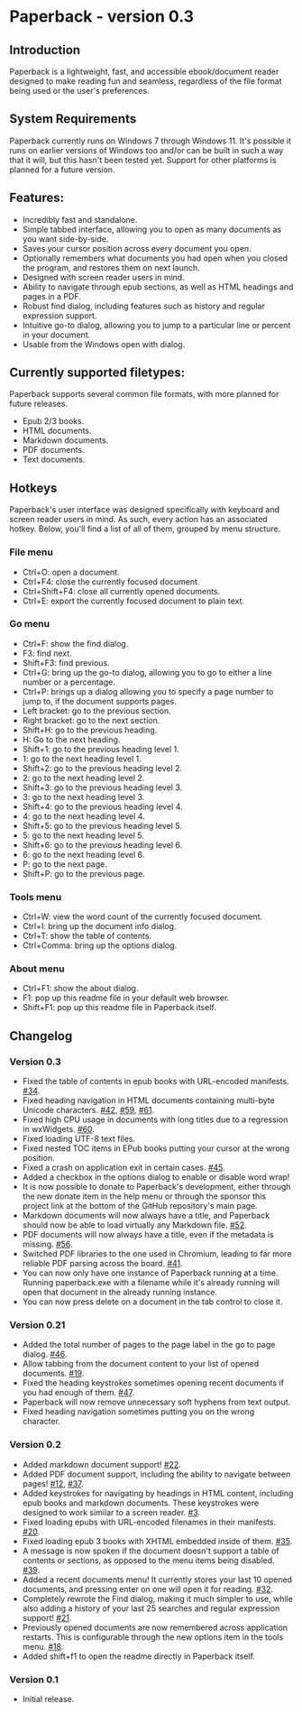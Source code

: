 # Paperback - version 0.3
## Introduction
Paperback is a lightweight, fast, and accessible ebook/document reader designed to make reading fun and seamless, regardless of the file format being used or the user's preferences.

## System Requirements
Paperback currently runs on Windows 7 through Windows 11. It's possible it runs on earlier versions of Windows too and/or can be built in such a way that it will, but this hasn't been tested yet. Support for other platforms is planned for a future version.

## Features:
* Incredibly fast and standalone.
* Simple tabbed interface, allowing you to open as many documents as you want side-by-side.
* Saves your cursor position across every document you open.
* Optionally remembers what documents you had open when you closed the program, and restores them on next launch.
* Designed with screen reader users in mind.
* Ability to navigate through epub sections, as well as HTML headings and pages in a PDF.
* Robust find dialog, including features such as history and regular expression support.
* Intuitive go-to dialog, allowing you to jump to a particular line or percent in your document.
* Usable from the Windows open with dialog.

## Currently supported filetypes:
Paperback supports several common file formats, with more planned for future releases.

* Epub 2/3 books.
* HTML documents.
* Markdown documents.
* PDF documents.
* Text documents.

## Hotkeys
Paperback's user interface was designed specifically with keyboard and screen reader users in mind. As such, every action has an associated hotkey. Below, you'll find a list of all of them, grouped by menu structure.

### File menu
* Ctrl+O: open a document.
* Ctrl+F4: close the currently focused document.
* Ctrl+Shift+F4: close all currently opened documents.
* Ctrl+E: export the currently focused document to plain text.

### Go menu
* Ctrl+F: show the find dialog.
* F3: find next.
* Shift+F3: find previous.
* Ctrl+G: bring up the go-to dialog, allowing you to go to either a line number or a percentage.
* Ctrl+P: brings up a dialog allowing you to specify a page number to jump to, if the document supports pages.
* Left bracket: go to the previous section.
* Right bracket: go to the next section.
* Shift+H: go to the previous heading.
* H: Go to the next heading.
* Shift+1: go to the previous heading level 1.
* 1: go to the next heading level 1.
* Shift+2: go to the previous heading level 2.
* 2: go to the next heading level 2.
* Shift+3: go to the previous heading level 3.
* 3: go to the next heading level 3.
* Shift+4: go to the previous heading level 4.
* 4: go to the next heading level 4.
* Shift+5: go to the previous heading level 5.
* 5: go to the next heading level 5.
* Shift+6: go to the previous heading level 6.
* 6: go to the next heading level 6.
* P: go to the next page.
* Shift+P: go to the previous page.

### Tools menu
* Ctrl+W: view the word count of the currently focused document.
* Ctrl+I: bring up the document info dialog.
* Ctrl+T: show the table of contents.
* Ctrl+Comma: bring up the options dialog.

### About menu
* Ctrl+F1: show the about dialog.
* F1: pop up this readme file in your default web browser.
* Shift+F1: pop up this readme file in Paperback itself.

## Changelog
### Version 0.3
* Fixed the table of contents in epub books with URL-encoded manifests. [#34](https://github.com/trypsynth/paperback/issues/34).
* Fixed heading navigation in HTML documents containing multi-byte Unicode characters. [#42](https://github.com/trypsynth/paperback/issues/42), [#59](https://github.com/trypsynth/paperback/issues/59), [#61](https://github.com/trypsynth/paperback/issues/61).
* Fixed high CPU usage in documents with long titles due to a regression in wxWidgets. [#60](https://github.com/trypsynth/paperback/issues/60).
* Fixed loading UTF-8 text files.
* Fixed nested TOC items in EPub books putting your cursor at the wrong position.
* Fixed a crash on application exit in certain cases. [#45](https://github.com/trypsynth/paperback/issues/45).
* Added a checkbox in the options dialog to enable or disable word wrap!
* It is now possible to donate to Paperback's development, either through the new donate item in the help menu or through the sponsor this project link at the bottom of the GitHub repository's main page.
* Markdown documents will now always have a title, and Paperback should now be able to load virtually any Markdown file. [#52](https://github.com/trypsynth/paperback/issues/52).
* PDF documents will now always have a title, even if the metadata is missing. [#56](https://github.com/trypsynth/paperback/issues/56).
* Switched PDF libraries to the one used in Chromium, leading to far more reliable PDF parsing across the board. [#41](https://github.com/trypsynth/paperback/issues/41).
* You can now only have one instance of Paperback running at a time. Running paperback.exe with a filename while it's already running will open that document in the already running instance.
* You can now press delete on a document in the tab control to close it.

### Version 0.21
* Added the total number of pages to the page label in the go to page dialog. [#46](https://github.com/trypsynth/paperback/issues/46).
* Allow tabbing from the document content to your list of opened documents. [#19](https://github.com/trypsynth/paperback/issues/19).
* Fixed the heading keystrokes sometimes opening recent documents if you had enough of them. [#47](https://github.com/trypsynth/paperback/issues/47).
* Paperback will now remove unnecessary soft hyphens from text output.
* Fixed heading navigation sometimes putting you on the wrong character.

### Version 0.2
* Added markdown document support! [#22](https://github.com/trypsynth/paperback/issues/22).
* Added PDF document support, including the ability to navigate between pages! [#12](https://github.com/trypsynth/paperback/issues/12), [#37](https://github.com/trypsynth/paperback/issues/37).
* Added keystrokes for navigating by headings in HTML content, including epub books and markdown documents. These keystrokes were designed to work similar to a screen reader. [#3](https://github.com/trypsynth/paperback/issues/3).
* Fixed loading epubs with URL-encoded filenames in their manifests. [#20](https://github.com/trypsynth/paperback/issues/20).
* Fixed loading epub 3 books with XHTML embedded inside of them. [#35](https://github.com/trypsynth/paperback/issues/35).
* A message is now spoken if the document doesn't support a table of contents or sections, as opposed to the menu items being disabled. [#39](https://github.com/trypsynth/paperback/issues/39).
* Added a recent documents menu! It currently stores your last 10 opened documents, and pressing enter on one will open it for reading. [#32](https://github.com/trypsynth/paperback/issues/32).
* Completely rewrote the Find dialog, making it much simpler to use, while also adding a history of your last 25 searches and regular expression support! [#21](https://github.com/trypsynth/paperback/issues/21).
* Previously opened documents are now remembered across application restarts. This is configurable through the new options item in the tools menu. [#18](https://github.com/trypsynth/paperback/issues/18).
* Added shift+f1 to open the readme directly in Paperback itself.

### Version 0.1
* Initial release.
